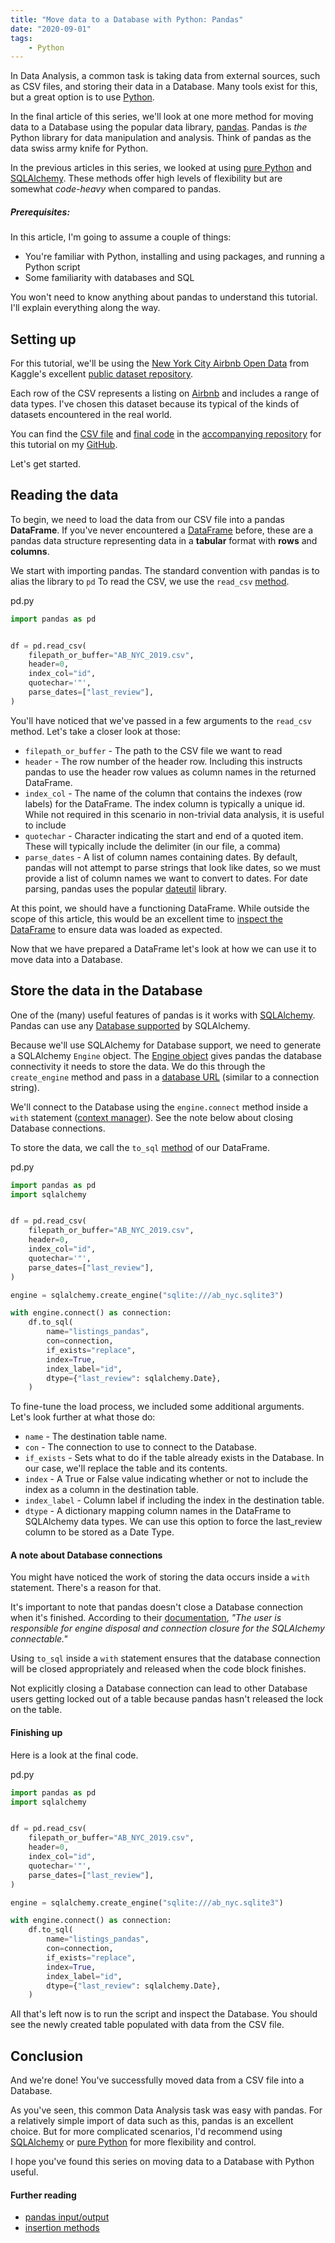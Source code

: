 ```yaml
---
title: "Move data to a Database with Python: Pandas"
date: "2020-09-01"
tags:
    - Python
---
```

In Data Analysis, a common task is taking data from external sources, such as CSV files, and storing their data in a Database. Many tools exist for this, but a great option is to use [Python](https://www.python.org/downloads/).

In the final article of this series, we'll look at one more method for moving data to a Database using the popular data library, [pandas](pandas.pydata.org/). Pandas is *the* Python library for data manipulation and analysis. Think of pandas as the data swiss army knife for Python.

In the previous articles in this series, we looked at using [pure Python](https://www.andrewvillazon.com/move-data-to-db-with-pure-python/) and [SQLAlchemy](https://www.andrewvillazon.com/move-data-to-db-with-pure-python/). These methods offer high levels of flexibility but are somewhat *code-heavy* when compared to pandas.

##### Prerequisites:

In this article, I'm going to assume a couple of things:

* You're familiar with Python, installing and using packages, and running a Python script
* Some familiarity with databases and SQL

You won't need to know anything about pandas to understand this tutorial. I'll explain everything along the way.

## Setting up

For this tutorial, we'll be using the [New York City Airbnb Open Data](https://www.kaggle.com/dgomonov/new-york-city-airbnb-open-data) from Kaggle's excellent [public dataset repository](https://www.kaggle.com/datasets). 

Each row of the CSV represents a listing on [Airbnb](https://www.airbnb.com) and includes a range of data types. I've chosen this dataset because its typical of the kinds of datasets encountered in the real world.

You can find the [CSV file](https://github.com/andrewvillazon/move-data-to-a-db-python/raw/master/AB_NYC_2019.csv) and [final code](https://github.com/andrewvillazon/move-data-to-a-db-python/blob/master/pd.py) in the [accompanying repository](https://github.com/andrewvillazon/move-data-to-a-db-python) for this tutorial on my [GitHub](https://github.com/andrewvillazon).

Let's get started.

## Reading the data

To begin, we need to load the data from our CSV file into a pandas **DataFrame**. If you've never encountered a [DataFrame](https://pandas.pydata.org/pandas-docs/stable/reference/frame.html) before, these are a pandas data structure representing data in a **tabular** format with **rows** and **columns**.

We start with importing pandas. The standard convention with pandas is to alias the library to `pd` To read the CSV, we use the `read_csv` [method](https://pandas.pydata.org/pandas-docs/stable/reference/api/pandas.read_csv.html). 

<div class="code-filename">pd.py</div>

```python
import pandas as pd


df = pd.read_csv(
    filepath_or_buffer="AB_NYC_2019.csv",
    header=0,
    index_col="id",
    quotechar='"',
    parse_dates=["last_review"],
)
```

You'll have noticed that we've passed in a few arguments to the `read_csv` method. Let's take a closer look at those:

* `filepath_or_buffer` - The path to the CSV file we want to read
* `header` - The row number of the header row. Including this instructs pandas to use the header row values as column names in the returned DataFrame.
* `index_col` - The name of the column that contains the indexes (row labels) for the DataFrame. The index column is typically a unique id. While not required in this scenario in non-trivial data analysis, it is useful to include
* `quotechar` - Character indicating the start and end of a quoted item. These will typically include the delimiter (in our file, a comma)
* `parse_dates` - A list of column names containing dates. By default, pandas will not attempt to parse strings that look like dates, so we must provide a list of column names we want to convert to dates. For date parsing, pandas uses the popular [dateutil](https://dateutil.readthedocs.io/en/stable/) library.

At this point, we should have a functioning DataFrame. While outside the scope of this article, this would be an excellent time to [inspect the DataFrame](https://realpython.com/pandas-python-explore-dataset/) to ensure data was loaded as expected.

Now that we have prepared a DataFrame let's look at how we can use it to move data into a Database.

## Store the data in the Database

One of the (many) useful features of pandas is it works with [SQLAlchemy](https://www.sqlalchemy.org/). Pandas can use any [Database supported](https://docs.sqlalchemy.org/en/13/dialects/) by SQLAlchemy.

Because we'll use SQLAlchemy for Database support, we need to generate a SQLAlchemy `Engine` object. The [Engine object](https://docs.sqlalchemy.org/en/13/core/connections.html) gives pandas the database connectivity it needs to store the data. We do this through the `create_engine` method and pass in a [database URL](https://docs.sqlalchemy.org/en/13/core/engines.html?highlight=database%20urls#database-urls) (similar to a connection string).

We'll connect to the Database using the `engine.connect` method inside a `with` statement ([context manager](https://stackabuse.com/python-context-managers/)). See the note below about closing Database connections.

To store the data, we call the `to_sql` [method](https://pandas.pydata.org/pandas-docs/stable/reference/api/pandas.DataFrame.to_sql.html) of our DataFrame. 

<div class="code-filename">pd.py</div>

```python
import pandas as pd
import sqlalchemy


df = pd.read_csv(
    filepath_or_buffer="AB_NYC_2019.csv",
    header=0,
    index_col="id",
    quotechar='"',
    parse_dates=["last_review"],
)

engine = sqlalchemy.create_engine("sqlite:///ab_nyc.sqlite3")

with engine.connect() as connection:
    df.to_sql(
        name="listings_pandas",
        con=connection,
        if_exists="replace",
        index=True,
        index_label="id",
        dtype={"last_review": sqlalchemy.Date},
    )

```

To fine-tune the load process, we included some additional arguments. Let's look further at what those do:
* `name` - The destination table name.
* `con` - The connection to use to connect to the Database.
* `if_exists` - Sets what to do if the table already exists in the Database. In our case, we'll replace the table and its contents.
* `index` - A True or False value indicating whether or not to include the index as a column in the destination table.
* `index_label` - Column label if including the index in the destination table.
* `dtype` - A dictionary mapping column names in the DataFrame to SQLAlchemy data types. We can use this option to force the last_review column to be stored as a Date Type.

#### A note about Database connections

You might have noticed the work of storing the data occurs inside a `with` statement. There's a reason for that.

It's important to note that pandas doesn't close a Database connection when it's finished. According to their [documentation](https://pandas.pydata.org/pandas-docs/stable/reference/api/pandas.DataFrame.to_sql.html), *"The user is responsible for engine disposal and connection closure for the SQLAlchemy connectable."*

Using `to_sql` inside a `with` statement ensures that the database connection will be closed appropriately and released when the code block finishes. 

Not explicitly closing a Database connection can lead to other Database users getting locked out of a table because pandas hasn't released the lock on the table.

#### Finishing up

Here is a look at the final code.

<div class="code-filename">pd.py</div>

```python
import pandas as pd
import sqlalchemy


df = pd.read_csv(
    filepath_or_buffer="AB_NYC_2019.csv",
    header=0,
    index_col="id",
    quotechar='"',
    parse_dates=["last_review"],
)

engine = sqlalchemy.create_engine("sqlite:///ab_nyc.sqlite3")

with engine.connect() as connection:
    df.to_sql(
        name="listings_pandas",
        con=connection,
        if_exists="replace",
        index=True,
        index_label="id",
        dtype={"last_review": sqlalchemy.Date},
    )

```

All that's left now is to run the script and inspect the Database. You should see the newly created table populated with data from the CSV file.

## Conclusion

And we're done! You've successfully moved data from a CSV file into a Database.

As you've seen, this common Data Analysis task was easy with pandas. For a relatively simple import of data such as this, pandas is an excellent choice. But for more complicated scenarios, I'd recommend using [SQLAlchemy](https://www.andrewvillazon.com/move-data-to-db-with-sqlalchemy/) or [pure Python](https://www.andrewvillazon.com/move-data-to-db-with-pure-python/) for more flexibility and control.

I hope you've found this series on moving data to a Database with Python useful. 

#### Further reading
* [pandas input/output](https://pandas.pydata.org/pandas-docs/stable/reference/io.html)
* [insertion methods](https://pandas.pydata.org/pandas-docs/stable/user_guide/io.html#io-sql-method)
